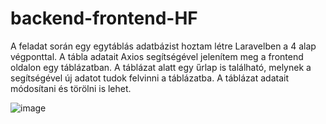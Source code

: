 # backend-frontend-HF

A feladat során egy egytáblás adatbázist hoztam létre Laravelben a 4 alap végponttal. 
A tábla adatait Axios segítségével jelenítem meg a frontend oldalon egy táblázatban.
A táblázat alatt egy űrlap is található, melynek a segítségével új adatot tudok felvinni a táblázatba. 
A táblázat adatait módosítani és törölni is lehet. 


![image](https://github.com/SusuBea/backend-frontend-HF/assets/86191917/e010928a-0687-4f63-a32a-f9d67079f3b0)
